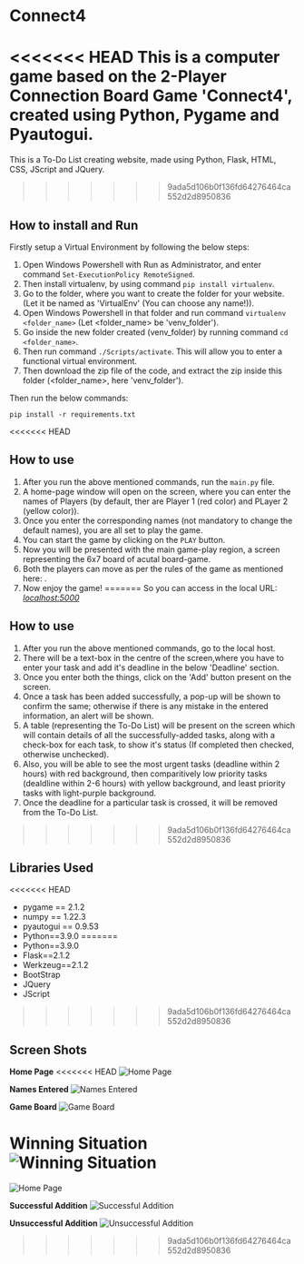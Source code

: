 # Connect4

<<<<<<< HEAD
This is a computer game based on the 2-Player Connection Board Game 'Connect4', created using Python, Pygame and Pyautogui.
=======
This is a To-Do List creating website, made using Python, Flask, HTML, CSS, JScript and JQuery.
>>>>>>> 9ada5d106b0f136fd64276464ca552d2d8950836


## How to install and Run
Firstly setup a Virtual Environment by following the below steps:
1. Open Windows Powershell with Run as Administrator, and enter command ``` Set-ExecutionPolicy RemoteSigned ```.
2. Then install virtualenv, by using command ``` pip install virtualenv ```.
3. Go to the folder, where you want to create the folder for your website. (Let it be named as 'VirtualEnv' (You can choose any name!)).
4. Open Windows Powershell in that folder and run command ``` virtualenv <folder_name> ``` (Let <folder_name> be 'venv_folder').
5. Go inside the new folder created (venv_folder) by running command ``` cd <folder_name> ```.
6. Then run command ``` ./Scripts/activate ```. This will allow you to enter a functional virtual environment.
7. Then download the zip file of the code, and extract the zip inside this folder (<folder_name>, here 'venv_folder').


Then run the below commands:

```
pip install -r requirements.txt

```

<<<<<<< HEAD


## How to use
1. After you run the above mentioned commands, run the ```main.py``` file.
2. A home-page window will open on the screen, where you can enter the names of Players (by default, ther are Player 1 (red color) and PLayer 2 (yellow color)).
3. Once you enter the corresponding names (not mandatory to change the default names), you are all set to play the game.
4. You can start the game by clicking on the ```PLAY``` button.
5. Now you will be presented with the main game-play region, a screen representing the 6x7 board of acutal board-game.
6. Both the players can move as per the rules of the game as mentioned here: .
7. Now enjoy the game!
=======
So you can access in the local URL: _[localhost:5000](localhost:5000/)_


## How to use
1. After you run the above mentioned commands, go to the local host.
2. There will be a text-box in the centre of the screen,where you have to enter your task and add it's deadline in the below 'Deadline' section.
3. Once you enter both the things, click on the 'Add' button present on the screen. 
4. Once a task has been added successfully, a pop-up will be shown to confirm the same; otherwise if there is any mistake in the entered information, an alert will be shown.
5. A table (representing the To-Do List) will be present on the screen which will contain details of all the successfully-added tasks, along with a check-box for each task, to show it's status (If completed then checked, otherwise unchecked).
6. Also, you will be able to see the most urgent tasks (deadline within 2 hours) with red background, then comparitively low priority tasks (dealdline within 2-6 hours) with yellow background, and least priority tasks with light-purple background.
7. Once the deadline for a particular task is crossed, it will be removed from the To-Do List.
>>>>>>> 9ada5d106b0f136fd64276464ca552d2d8950836


## Libraries Used

<<<<<<< HEAD
* pygame == 2.1.2
* numpy == 1.22.3
* pyautogui == 0.9.53
* Python==3.9.0
=======
* Python==3.9.0
* Flask==2.1.2
* Werkzeug==2.1.2
* BootStrap
* JQuery
* JScript
>>>>>>> 9ada5d106b0f136fd64276464ca552d2d8950836


## Screen Shots

__Home Page__
<<<<<<< HEAD
![Home Page](project_assets/homepage.jpg)

__Names Entered__
![Names Entered](project_assets/NamesEntered.jpg)

__Game Board__
![Game Board](project_assets/GameBoard.jpg)

__Winning Situation__
![Winning Situation](project_assets/WinningSituation.jpg)
=======
![Home Page](project_assets/home_page.jpg)

__Successful Addition__
![Successful Addition](project_assets/Successful_Addition.jpg)

__Unsuccessful Addition__
![Unsuccessful Addition](project_assets/Unsuccessful_Addition.jpg)
>>>>>>> 9ada5d106b0f136fd64276464ca552d2d8950836
